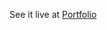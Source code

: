 See it live at <a href="https://vindexinsanctirex.github.io/Portfolio/" target="_blank" rel="noopener noreferrer">Portfolio</a>
